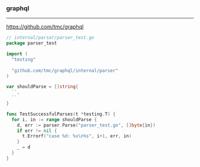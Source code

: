 ### graphql
---
https://github.com/tmc/graphql

```go
// internal/parsar/parser_test.go
package parser_test

import (
  "testing"
  
  "github.com/tmc/graphql/internal/parser"
)

var shouldParse = []string{
  ``,
  ``
}

func TestSuccessfulParses(t *testing.T) {
  for i, in := range shouldParse {
    d, err := parser.Parse("parser_test.go", []byte{in})
    if err != nil {
      t.Errorf("case %d: %v\n%s", i+1, err, in)
    }
    _ = d
  }
}
```

```
```

```
```


